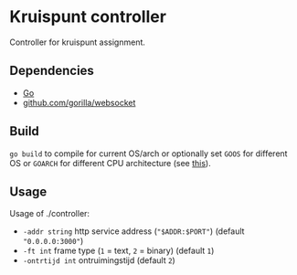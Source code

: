 # Kruispunt controller
Controller for kruispunt assignment.

## Dependencies
- [Go](https://golang.org)
- [github.com/gorilla/websocket](https://github.com/gorilla/websocket)

## Build
`go build` to compile for current OS/arch or optionally set `GOOS` for different OS or `GOARCH` for different CPU architecture (see [this](http://dave.cheney.net/2015/08/22/cross-compilation-with-go-1-5)).

## Usage
Usage of ./controller:
- `-addr string`
    	http service address (`"$ADDR:$PORT"`) (default `"0.0.0.0:3000"`)
- `-ft int`
    	frame type (`1` = text, `2` = binary) (default `1`)
- `-ontrtijd int`
    	ontruimingstijd (default `2`)
